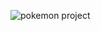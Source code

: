 ![pokemon project](https://github.com/zoyakhan09/Pokemon_projecte/assets/118997933/056ebed9-4f12-497b-8941-cbd294b3deb9)
